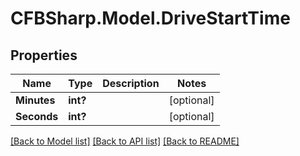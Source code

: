 # CFBSharp.Model.DriveStartTime
## Properties

Name | Type | Description | Notes
------------ | ------------- | ------------- | -------------
**Minutes** | **int?** |  | [optional] 
**Seconds** | **int?** |  | [optional] 

[[Back to Model list]](../README.md#documentation-for-models) [[Back to API list]](../README.md#documentation-for-api-endpoints) [[Back to README]](../README.md)

